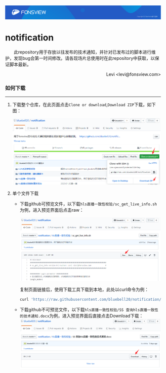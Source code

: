 ![logo](https://raw.githubusercontent.com/bluebell20/notification/master/screenshots/fonsview.png)

# notification  

&emsp;&emsp;此repository用于存放以往发布的技术通知，并针对已发布过的脚本进行维护，发现bug会第一时间修改。请各现场片总使用时在此repository中获取，以保证脚本最新。

<p align="right">Levi &lt;levi@fonsview.com&gt;</p>

### 如何下载

---

1. 下载整个仓库，在此页面点击`Clone or download`,`Download ZIP`下载，如下图：

   ![image](https://raw.githubusercontent.com/bluebell20/notification/master/screenshots/all_download.png)

2. 单个文件下载

   - 下载github可预览文件，以下载`hls直播一致性校验/sc_get_live_info.sh`为例，进入预览界面后点击raw：

     ![image](https://raw.githubusercontent.com/bluebell20/notification/master/screenshots/canview.png)

     复制页面链接后，使用下载工具下载到本地，此处以curl命令为例：

     ```bash
     curl 'https://raw.githubusercontent.com/bluebell20/notification/master/hls%E7%9B%B4%E6%92%AD%E4%B8%80%E8%87%B4%E6%80%A7%E6%A0%A1%E9%AA%8C/sc_get_live_info.sh' -O
     ```
     
   - 下载github不可预览文件，以下载`hls直播一致性校验/SS 查询hls直播一致性的技术通知.docx`为例，进入预览界面后直接点击Download下载：
     ![image](https://raw.githubusercontent.com/bluebell20/notification/master/screenshots/canotview.png)   
     
